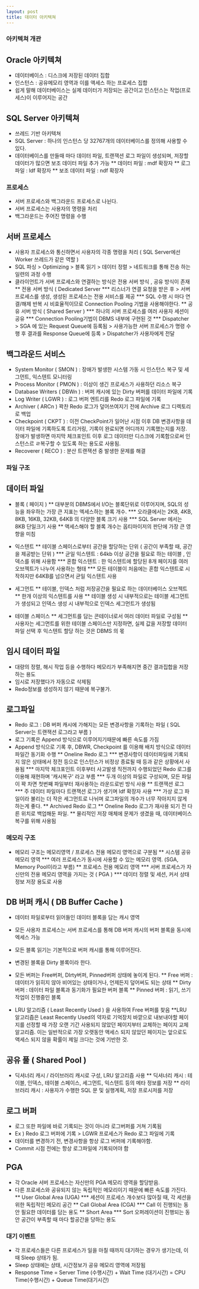 ```yaml
---
layout: post
title: 데이터 아키텍쳐
---
```

###  아키텍쳐 개관

## Oracle 아키텍쳐

* 데이터베이스 : 디스크에 저장된 데이터 집합
* 인스턴스 : 공유메모리 영역과 이를 액세스 하는 프로세스 집합
* 쉽게 말해 데이터베이스는 실제 데이터가 저장되는 공간이고 인스턴스는 작업(프로세스)이 이루어지는 공간

## SQL Server 아키텍쳐

* 쓰레드 기반 아키텍쳐
* SQL Server : 하나의 인스턴스 당 32767개의 데이터베이스를 정의해 사용할 수 있다.
* 데이터베이스를 만들때 마다 데이터 파일, 트랜잭션 로그 파일이 생성되며, 저장할 데이터가 많으면 보조 데이터 파일 추가 가능
** 데이터 파일 : mdf 확장자
** 로그 파일 : ldf 확장자
** 보조 데이터 파일 : ndf 확장자

###  프로세스
* 서버 프로세스와 백그라운드 프로세스로 나뉜다.
* 서버 프로세스는 사용자의 명령을 처리
* 백그라운드는 주어진 명령을 수행

## 서버 프로세스

* 사용자 프로세스와 통신하면서 사용자의 각종 명령을 처리 ( SQL Server에선 Worker 쓰레드가 같은 역할 )
* SQL 파싱 > Optimizing > 블록 읽기 > 데이터 정렬 > 네트워크를 통해 전송 하는 일련의 과정 수행
* 클라이언트가 서버 프로세스와 연결하는 방식은 전용 서버 방식 , 공유 방식이 존재
** 전용 서버 방식 ( Dedicated Server
*** 리스너가 연결 요청을 받은 후 > 서버 프로세스를 생성, 생성된 프로세스는 전용 서비스를 제공
*** SQL 수행 시 마다 연결/해제 반복 시 비효율적이므로 Connection Pooling 기법을 사용해야한다.
** 공유 서버 방식 ( Shared Server )
*** 하나의 서버 프로세스를 여러 사용자 세션이 공유
*** Connection Pooling기법이 DBMS 내부에 구현된 것
*** Dispatcher > SGA 에 있는 Request Queue에 등록됨 > 사용가능한 서버 프로세스가 명령 수행 후 결과를 Response Queue에 등록 >  Dispatcher가 사용자에게 전달

## 백그라운드 서비스

* System Monitor ( SMON ) : 장애가 발생한 시스템 가동 시 인스턴스 복구  및 세그먼트, 익스텐트 모니터링
* Process Monitor ( PMON ) : 이상이 생긴 프로세스가 사용하던 리소스 복구
* Database Writers ( DBWn ) : 버퍼 캐시에 있는 Dirty 버퍼를 데이터 파일에 기록
* Log Writer ( LGWR ) : 로그 버퍼 엔트리를 Redo 로그 파일에 기록
* Archiver ( ARCn ) 꽉찬 Redo 로그가 덮어쓰여지기 전에 Archive 로그 디렉토리로 백업
* Checkpoint ( CKPT ) : 이전 CheckPoint가 일어난 시점 이후 DB 변경사항을 데이터 파일에 기록하도록 트리거링, 기록이 완료되면 어디까지 기록했는지를 저장. 장애가 발생하면 마지막 체크포인트 이후 로그 데이터만 디스크에 기록함으로써 인스턴스르 ㄹ복구할 수 있도록 하는 용도로 사용됨.
* Recoverer ( RECO ) : 분산 트랜잭션 중 발생한 문제를 해결

###  파일 구조
## 데이터 파일

* 블록 ( 페이지 )
** 대부분의 DBMS에서 I/O는 블록단위로 이루어지며, SQL의 성능을 좌우하는 가장 큰 지표는 엑세스하는 블록 개수.
*** 오라클에서는 2KB, 4KB, 8KB, 16KB, 32KB, 64KB 의 다양한 블록 크기 사용
*** SQL Server 에서는 8KB 단일크기 사용
** 액세스해야 할 블록 개수는 옵티마이저의 판단에 가장 큰 영향을 미침

* 익스텐트
** 테이블 스페이스로부터 공간을 할당하는 단위 ( 공간이 부족할 때, 공간을 제공받는 단위 )
*** 균일 익스텐트 : 64kb 이상 공간을 필요로 하는 테이블 , 인덱스를 위해 사용함
*** 혼합 익스텐트 : 한 익스텐트에 할당된 8개 페이지를 여러 오브젝트가 나누어 사용하는 형태
*** 모든 테이블이 처음에는 혼합 익스텐트로 시작하지만 64KB를 넘으면서 균일 익스텐트 사용

* 세그먼트
** 테이블, 인덱스 처럼 저장공간을 필요로 하는 데이터베이스 오브젝트
** 한개 이상의 익스텐트를 사용
** 테이블 생성 시 내부적으로는 테이블 세그먼트가 생성되고 인덱스 생성 시 내부적으로 인덱스 세그먼트가 생성됨

* 테이블 스페이스
** 세그먼트를 담는 콘테이너로서 여러 데이터 파일로 구성됨
** 사용자는 세그먼트를 위한 테이블 스페이스만 지정하면, 실제 값을 저장할 데이터 파일 선택 후 익스텐트 할당 하는 것은 DBMS 의 몫

## 임시 데이터 파일

* 대량의 정렬, 해시 작업 등을 수행하다 메모리가 부족해지면 중간 결과집합을 저장하는 용도
* 임시로 저장했다가 자동으로 삭제됨
* Redo정보를 생성하지 않기 때문에 복구불가.

## 로그파일

* Redo 로그 : DB 버퍼 캐시에 가해지는 모든 변경사항을 기록하는 파일 ( SQL Server는 트랜잭션 로그라고 부름 )
* 로그 기록은 Append 방식으로 이루어지기때문에 빠른 속도를 가짐
* Append 방식으로 기록 후, DBWR, Checkpoint 를 이용해 배치 방식으로 데이터 파일간 동기화 수행
** Oneline Redo 로그
*** 변경사항이 데이터파일에 기록되지 않은 상태에서 정전 등으로 인스턴스가 비정상 종료될 때 등과 같은 상황에서 사용됨
*** 마지막 체크포인트 이후부터 사고발생 직전까지 수행되었던 Redo 로그를 이용해 재현하며 '캐시복구' 라고 부름
*** 두개 이상의 파일로 구성되며, 모든 파일이 꽉 차면 첫번째 파일부터 재사용하는 라운드로빈 방식 사용
** 트랜잭션 로그
*** 주 데이터 파일마다 트랜잭션 로그가 생기며 ldf 확장자 사용
*** 가상 로그 파일이라 불리는 더 작은 세그먼트로 나뉘며 로그파일의 개수가 너무 작아지지 않게 하는게 좋다.
** Archived Redo 로그
** Oneline Redo 로그가 재사용 되기 전 다른 위치로 백업해둔 파일.
** 물리적인 저장 매체에 문제가 생겼을 때, 데이터베이스 복구를 위해 사용됨

###  메모리 구조
* 메모리 구조는 메모리영역 / 프로세스 전용 메모리 영역으로 구분됨
** 시스템 공유 메모리 영역
*** 여러 프로세스가 동시에 사용할 수 있는 메모리 영역. (SGA, Memory Pool이라고 부름)
** 프로세스 전용 메모리 영역
*** 서버 프로세스가 자신만의 전용 메모리 영역을 가지는 것 ( PGA )
*** 데이터 정렬 및 세션, 커서 상태정보 저장 용도로 사용

## DB 버퍼 캐시 ( DB Buffer Cache )

* 데이터 파일로부터 읽어들인 데이터 블록을 담는 캐시 영역
* 모든 사용자 프로세스는 서버 프로세스를 통해 DB 버퍼 캐시의 버퍼 블록을 동시에 엑세스 가능
* 모든 블록 읽기는 기본적으로 버퍼 캐시를 통해 이루어진다.
* 변경된 블록을 Dirty 블록이라 한다.
* 모든 버퍼는 Free버퍼, DIrty버퍼, Pinned버퍼 상태에 놓이게 된다.
** Free 버퍼 : 데이터가 읽히지 않아 비어있는 상태이거나, 언제든지 덮어써도 되는 상태
** Dirty 버퍼 : 데이터 파일 블록과 동기화가 필요한 버퍼 블록
** Pinned 버퍼 : 읽기, 쓰기 작업이 진행중인 블록

* LRU 알고리즘 ( Least Recently Used ) 을 사용하여 Free 버퍼를 찾음
**LRU 알고리즘은 Least Recently Used의 약자로 기억장치 바깥으로 내보내야할 페이지를 선정할 때 가장 오랜 기간 사용되지 않았던 페이지부터 교체하는 페이지 교체 알고리즘. 이는 일반적으로 가장 오랫동안 액세스 되지 않았던 페이지는 앞으로도 액세스 되지 않을 확률이 제일 크다는 것에 기반한 것.

## 공유 풀 ( Shared Pool )

* 딕셔너리 캐시 / 라이브러리 캐시로 구성, LRU 알고리즘 사용
** 딕셔너리 캐시 : 테이블, 인덱스, 테이블 스페이스, 세그먼트, 익스텐트 등의 메타 정보를 저장
** 라이브러리 캐시 : 사용자가 수행한 SQL 문 및 실행계획, 저장 프로시저를 저장

## 로그 버퍼

* 로그 또한 파일에 바로 기록되는 것이 아니라 로그버퍼를 거쳐 기록됨
* Ex ) Redo 로그 버퍼에 기록 > LGWR 프로세스가  Redo 로그 파일에 기록
* 데이터를 변경하기 전, 변경사항을 항상 로그 버퍼에 기록해야함.
* Commit 시점 전에는 항상 로그파일에 기록되어야 함

## PGA

* 각 Oracle 서버 프로세스는 자신만의 PGA 메모리 영역을 할당받음.
* 다른 프로세스와 공유되지 않는 독립적인 메모리이기 때문에 빠른 속도를 가진다.
** User Global Area (UGA)
*** 세션이 프로세스 개수보다 많아질 때, 각 세션을 위한 독립적인 메모리 공간
** Call Global Area (CGA)
*** Call 이 진행되는 동안 필요한 데이터를 담는 용도
** Short Area
*** Sort 오퍼레이션이 진행되는 동안 공간이 부족할 때 마다 할공간을 당하는 용도

###  대기 이벤트
* 각 프로세스들은 다른 프로세스가 일을 마칠 때까지 대기하는 경우가 생기는데, 이때 Sleep 상태가 됨.
* Sleep 상태에는 상태, 시간정보가 공유 메모리 영역에 저장됨
* Response Time = Server Time (수행시간) + Wait Time (대기시간) = CPU Time(수행시간) + Queue Time(대기시간)
